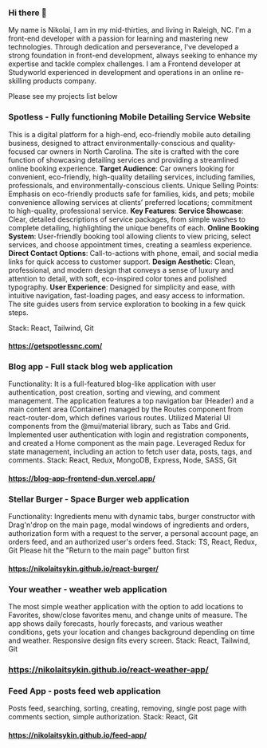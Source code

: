 ### Hi there 👋

My name is Nikolai, I am in my mid-thirties, and living in Raleigh, NC. I'm a front-end developer with a passion for learning and mastering new technologies. Through dedication and perseverance, I've developed a strong foundation in front-end development, always seeking to enhance my expertise and tackle complex challenges. I am a Frontend developer at Studyworld experienced in development and operations in an online re-skilling products company.

Please see my projects list below

### Spotless - Fully functioning Mobile Detailing Service Website
This is a digital platform for a high-end, eco-friendly mobile auto detailing business, designed to attract environmentally-conscious and quality-focused car owners in North Carolina. The site is crafted with the core function of showcasing detailing services and providing a streamlined online booking experience.
**Target Audience**: Car owners looking for convenient, eco-friendly, high-quality detailing services, including families, professionals, and environmentally-conscious clients.
Unique Selling Points: Emphasis on eco-friendly products safe for families, kids, and pets; mobile convenience allowing services at clients’ preferred locations; commitment to high-quality, professional service.
**Key Features**:
**Service Showcase**: Clear, detailed descriptions of service packages, from simple washes to complete detailing, highlighting the unique benefits of each.
**Online Booking System**: User-friendly booking tool allowing clients to view pricing, select services, and choose appointment times, creating a seamless experience.
**Direct Contact Options**: Call-to-actions with phone, email, and social media links for quick access to customer support.
**Design Aesthetic**: Clean, professional, and modern design that conveys a sense of luxury and attention to detail, with soft, eco-inspired color tones and polished typography.
**User Experience**: Designed for simplicity and ease, with intuitive navigation, fast-loading pages, and easy access to information. The site guides users from service exploration to booking in a few quick steps.

Stack: React, Tailwind, Git
#### https://getspotlessnc.com/

### Blog app - Full stack blog web application
Functionality: It is a full-featured blog-like application with user authentication, post creation, sorting and viewing, and comment management. The application features a top navigation bar (Header) and a main content area (Container) managed by the Routes component from react-router-dom, which defines various routes. Utilized Material UI components from the @mui/material library, such as Tabs and Grid. Implemented user authentication with login and registration components, and created a Home component as the main page. Leveraged Redux for state management, including an action to fetch user data, posts, tags, and comments.
Stack: React, Redux, MongoDB, Express, Node, SASS, Git
#### https://blog-app-frontend-dun.vercel.app/

### Stellar Burger - Space Burger web application
Functionality: Ingredients menu with dynamic tabs, burger constructor with Drag'n'drop on the main page, modal windows of ingredients and orders, authorization form with a request to the server, a personal account page, an orders feed, and an authorized user's orders feed. 
Stack: TS, React, Redux, Git
Please hit the "Return to the main page" button first
#### https://nikolaitsykin.github.io/react-burger/

### Your weather - weather web application
The most simple weather application with the option to add locations to Favorites, show/close favorites menu, and change units of measure. The app shows daily forecasts, hourly forecasts, and various weather conditions, gets your location and changes background depending on time and weather. Responsive design fits every screen.
Stack: React, Tailwind, Git
### https://nikolaitsykin.github.io/react-weather-app/

### Feed App - posts feed web application
Posts feed, searching, sorting, creating, removing, single post page with comments section, simple authorization.
Stack: React, Git
#### https://nikolaitsykin.github.io/feed-app/
